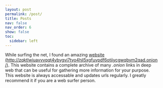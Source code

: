 ```yaml
---
layout: post
permalink: /post/
title: Posts
nav: false
nav_order: 6
show: false
toc:
  sidebar: left
---
```

While surfing the net, I found an amazing [website (http://zqktlwiuavvvqqt4ybvgvi7tyo4hjl5xgfuvpdf6otjiycgwqbym2qad.onion/)](http://zqktlwiuavvvqqt4ybvgvi7tyo4hjl5xgfuvpdf6otjiycgwqbym2qad.onion/). This website contains a complete archive of many *.onion* links in deep web that can be useful for gathering more information for your purpose. This website is always accessable and updates urls regularly. I greatly recommend it if you are a web surfer person.
